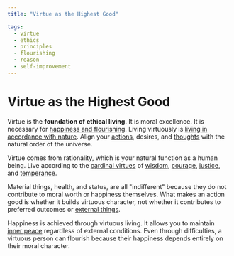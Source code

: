 ```yaml
---
title: "Virtue as the Highest Good"

tags:
  - virtue
  - ethics
  - principles
  - flourishing
  - reason
  - self-improvement
---
```


# Virtue as the Highest Good

Virtue is the **foundation of ethical living**. It is moral excellence. It is
necessary for [happiness and flourishing](happiness-flourishing.md). Living
virtuously is [living in accordance with nature](living-accordance-nature.md).
Align your [actions](actions.md), desires, and
[thoughts](thoughts-judgments.md) with the natural order of the universe.

Virtue comes from rationality, which is your natural function as a human being.
Live according to the [cardinal virtues](cardinal-virtues.md) of
[wisdom](wisdom.md), [courage](courage.md), [justice](justice.md), and
[temperance](temperance.md).

Material things, health, and status, are all "indifferent" because they do not
contribute to moral worth or happiness themselves. What makes an action good is
whether it builds virtuous character, not whether it contributes to preferred
outcomes or [external things](external-events.md).

Happiness is achieved through virtuous living. It allows you to maintain [inner
peace](inner-peace.md) regardless of external conditions. Even through
difficulties, a virtuous person can flourish because their happiness depends
entirely on their moral character.
